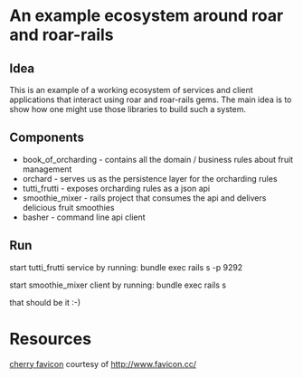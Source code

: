 # An example ecosystem around roar and roar-rails

## Idea

This is an example of a working ecosystem of services and client applications that interact using roar and roar-rails gems.
The main idea is to show how one might use those libraries to build such a system.

## Components

* book\_of\_orcharding - contains all the domain / business rules about fruit management
* orchard - serves us as the persistence layer for the orcharding rules
* tutti\_frutti - exposes orcharding rules as a json api
* smoothie\_mixer - rails project that consumes the api and delivers delicious fruit smoothies
* basher - command line api client

## Run

start tutti\_frutti service by running: bundle exec rails s -p 9292

start smoothie\_mixer client by running: bundle exec rails s

that should be it :-)

# Resources

[cherry favicon](http://www.favicon.cc/?action=icon&file_id=341263) courtesy of http://www.favicon.cc/

